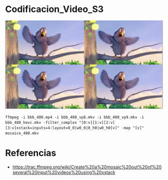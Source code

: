 # Codificacion_Video_S3
![mosaico](https://github.com/JasminaCasado/Codificacion_Video_S3/blob/main/Mosaico.png)

`ffmpeg -i bbb_480.mp4 -i bbb_480_vp8.mkv -i bbb_480_vp9.mkv -i bbb_480_hevc.mkv -filter_complex "[0:v][1:v][2:v][3:v]xstack=inputs=4:layout=0_0|w0_0|0_h0|w0_h0[v]" -map "[v]" mosaico_480.mkv`


# Referencias 
* https://trac.ffmpeg.org/wiki/Create%20a%20mosaic%20out%20of%20several%20input%20videos%20using%20xstack
